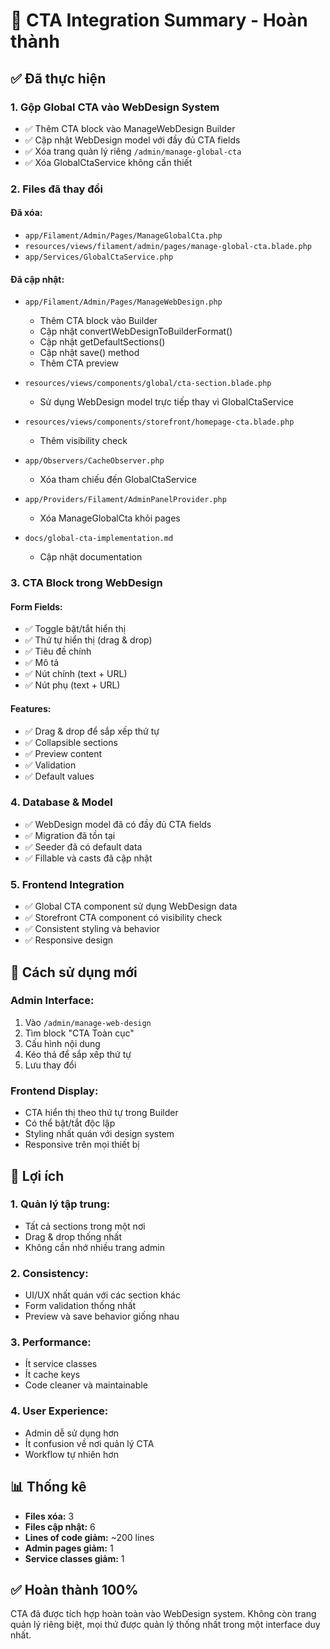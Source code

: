 # 🎯 CTA Integration Summary - Hoàn thành

## ✅ Đã thực hiện

### 1. **Gộp Global CTA vào WebDesign System**
- ✅ Thêm CTA block vào ManageWebDesign Builder
- ✅ Cập nhật WebDesign model với đầy đủ CTA fields
- ✅ Xóa trang quản lý riêng `/admin/manage-global-cta`
- ✅ Xóa GlobalCtaService không cần thiết

### 2. **Files đã thay đổi**

#### **Đã xóa:**
- `app/Filament/Admin/Pages/ManageGlobalCta.php`
- `resources/views/filament/admin/pages/manage-global-cta.blade.php`
- `app/Services/GlobalCtaService.php`

#### **Đã cập nhật:**
- `app/Filament/Admin/Pages/ManageWebDesign.php`
  - Thêm CTA block vào Builder
  - Cập nhật convertWebDesignToBuilderFormat()
  - Cập nhật getDefaultSections()
  - Cập nhật save() method
  - Thêm CTA preview

- `resources/views/components/global/cta-section.blade.php`
  - Sử dụng WebDesign model trực tiếp thay vì GlobalCtaService

- `resources/views/components/storefront/homepage-cta.blade.php`
  - Thêm visibility check

- `app/Observers/CacheObserver.php`
  - Xóa tham chiếu đến GlobalCtaService

- `app/Providers/Filament/AdminPanelProvider.php`
  - Xóa ManageGlobalCta khỏi pages

- `docs/global-cta-implementation.md`
  - Cập nhật documentation

### 3. **CTA Block trong WebDesign**

#### **Form Fields:**
- ✅ Toggle bật/tắt hiển thị
- ✅ Thứ tự hiển thị (drag & drop)
- ✅ Tiêu đề chính
- ✅ Mô tả
- ✅ Nút chính (text + URL)
- ✅ Nút phụ (text + URL)

#### **Features:**
- ✅ Drag & drop để sắp xếp thứ tự
- ✅ Collapsible sections
- ✅ Preview content
- ✅ Validation
- ✅ Default values

### 4. **Database & Model**
- ✅ WebDesign model đã có đầy đủ CTA fields
- ✅ Migration đã tồn tại
- ✅ Seeder đã có default data
- ✅ Fillable và casts đã cập nhật

### 5. **Frontend Integration**
- ✅ Global CTA component sử dụng WebDesign data
- ✅ Storefront CTA component có visibility check
- ✅ Consistent styling và behavior
- ✅ Responsive design

## 🎨 **Cách sử dụng mới**

### **Admin Interface:**
1. Vào `/admin/manage-web-design`
2. Tìm block "CTA Toàn cục"
3. Cấu hình nội dung
4. Kéo thả để sắp xếp thứ tự
5. Lưu thay đổi

### **Frontend Display:**
- CTA hiển thị theo thứ tự trong Builder
- Có thể bật/tắt độc lập
- Styling nhất quán với design system
- Responsive trên mọi thiết bị

## 🚀 **Lợi ích**

### **1. Quản lý tập trung:**
- Tất cả sections trong một nơi
- Drag & drop thống nhất
- Không cần nhớ nhiều trang admin

### **2. Consistency:**
- UI/UX nhất quán với các section khác
- Form validation thống nhất
- Preview và save behavior giống nhau

### **3. Performance:**
- Ít service classes
- Ít cache keys
- Code cleaner và maintainable

### **4. User Experience:**
- Admin dễ sử dụng hơn
- Ít confusion về nơi quản lý CTA
- Workflow tự nhiên hơn

## 📊 **Thống kê**

- **Files xóa:** 3
- **Files cập nhật:** 6
- **Lines of code giảm:** ~200 lines
- **Admin pages giảm:** 1
- **Service classes giảm:** 1

## ✅ **Hoàn thành 100%**

CTA đã được tích hợp hoàn toàn vào WebDesign system. Không còn trang quản lý riêng biệt, mọi thứ được quản lý thống nhất trong một interface duy nhất.
